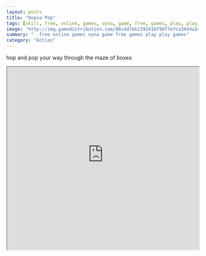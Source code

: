 ```yaml
---
layout: posts
title: "Hopsa Pop"
tags: [skill, free, online, games, oyna, game, free, games, play, play, games]
image: "http://img.gamedistribution.com/06c4d7eb1392410f9df7efca34d4a244.jpg"
summary: "  free online games oyna game free games play play games"
category: "Action"
---
```


hop and pop your way through the maze of boxes

<iframe width="100%" height="480px;" src="http://flash.gamedistribution.com?game=06c4d7eb1392410f9df7efca34d4a244"></iframe>